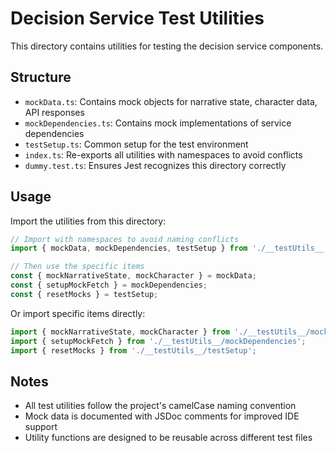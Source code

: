 # Decision Service Test Utilities

This directory contains utilities for testing the decision service components.

## Structure

- `mockData.ts`: Contains mock objects for narrative state, character data, API responses
- `mockDependencies.ts`: Contains mock implementations of service dependencies
- `testSetup.ts`: Common setup for the test environment
- `index.ts`: Re-exports all utilities with namespaces to avoid conflicts
- `dummy.test.ts`: Ensures Jest recognizes this directory correctly

## Usage

Import the utilities from this directory:

```typescript
// Import with namespaces to avoid naming conflicts
import { mockData, mockDependencies, testSetup } from './__testUtils__';

// Then use the specific items
const { mockNarrativeState, mockCharacter } = mockData;
const { setupMockFetch } = mockDependencies;
const { resetMocks } = testSetup;
```

Or import specific items directly:

```typescript
import { mockNarrativeState, mockCharacter } from './__testUtils__/mockData';
import { setupMockFetch } from './__testUtils__/mockDependencies';
import { resetMocks } from './__testUtils__/testSetup';
```

## Notes

- All test utilities follow the project's camelCase naming convention
- Mock data is documented with JSDoc comments for improved IDE support
- Utility functions are designed to be reusable across different test files
